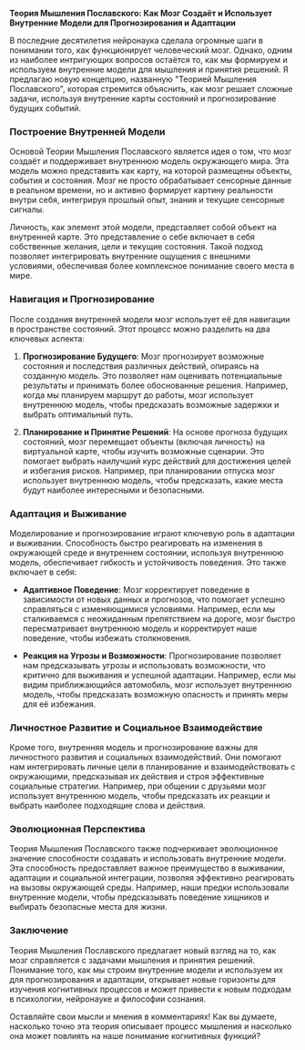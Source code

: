**Теория Мышления Пославского: Как Мозг Создаёт и Использует Внутренние Модели для Прогнозирования и Адаптации**

В последние десятилетия нейронаука сделала огромные шаги в понимании того, как функционирует человеческий мозг. Однако, одним из наиболее интригующих вопросов остаётся то, как мы формируем и используем внутренние модели для мышления и принятия решений. Я предлагаю новую концепцию, названную "Теорией Мышления Пославского", которая стремится объяснить, как мозг решает сложные задачи, используя внутренние карты состояний и прогнозирование будущих событий.

### Построение Внутренней Модели

Основой Теории Мышления Пославского является идея о том, что мозг создаёт и поддерживает внутреннюю модель окружающего мира. Эта модель можно представить как карту, на которой размещены объекты, события и состояния. Мозг не просто обрабатывает сенсорные данные в реальном времени, но и активно формирует картину реальности внутри себя, интегрируя прошлый опыт, знания и текущие сенсорные сигналы.

Личность, как элемент этой модели, представляет собой объект на внутренней карте. Это представление о себе включает в себя собственные желания, цели и текущие состояния. Такой подход позволяет интегрировать внутренние ощущения с внешними условиями, обеспечивая более комплексное понимание своего места в мире.

### Навигация и Прогнозирование

После создания внутренней модели мозг использует её для навигации в пространстве состояний. Этот процесс можно разделить на два ключевых аспекта:

1. **Прогнозирование Будущего**: Мозг прогнозирует возможные состояния и последствия различных действий, опираясь на созданную модель. Это позволяет нам оценивать потенциальные результаты и принимать более обоснованные решения. Например, когда мы планируем маршрут до работы, мозг использует внутреннюю модель, чтобы предсказать возможные задержки и выбрать оптимальный путь.

2. **Планирование и Принятие Решений**: На основе прогноза будущих состояний, мозг перемещает объекты (включая личность) на виртуальной карте, чтобы изучить возможные сценарии. Это помогает выбрать наилучший курс действий для достижения целей и избегания рисков. Например, при планировании отпуска мозг использует внутреннюю модель, чтобы предсказать, какие места будут наиболее интересными и безопасными.

### Адаптация и Выживание

Моделирование и прогнозирование играют ключевую роль в адаптации и выживании. Способность быстро реагировать на изменения в окружающей среде и внутреннем состоянии, используя внутреннюю модель, обеспечивает гибкость и устойчивость поведения. Это также включает в себя:

- **Адаптивное Поведение**: Мозг корректирует поведение в зависимости от новых данных и прогнозов, что помогает успешно справляться с изменяющимися условиями. Например, если мы сталкиваемся с неожиданным препятствием на дороге, мозг быстро пересматривает внутреннюю модель и корректирует наше поведение, чтобы избежать столкновения.

- **Реакция на Угрозы и Возможности**: Прогнозирование позволяет нам предсказывать угрозы и использовать возможности, что критично для выживания и успешной адаптации. Например, если мы видим приближающийся автомобиль, мозг использует внутреннюю модель, чтобы предсказать возможную опасность и принять меры для её избежания.

### Личностное Развитие и Социальное Взаимодействие

Кроме того, внутренняя модель и прогнозирование важны для личностного развития и социальных взаимодействий. Они помогают нам интегрировать личные цели в планирование и взаимодействовать с окружающими, предсказывая их действия и строя эффективные социальные стратегии. Например, при общении с друзьями мозг использует внутреннюю модель, чтобы предсказать их реакции и выбрать наиболее подходящие слова и действия.

### Эволюционная Перспектива

Теория Мышления Пославского также подчеркивает эволюционное значение способности создавать и использовать внутренние модели. Эта способность предоставляет важное преимущество в выживании, адаптации и социальной интеграции, позволяя эффективно реагировать на вызовы окружающей среды. Например, наши предки использовали внутренние модели, чтобы предсказывать поведение хищников и выбирать безопасные места для жизни.

### Заключение

Теория Мышления Пославского предлагает новый взгляд на то, как мозг справляется с задачами мышления и принятия решений. Понимание того, как мы строим внутренние модели и используем их для прогнозирования и адаптации, открывает новые горизонты для изучения когнитивных процессов и может привести к новым подходам в психологии, нейронауке и философии сознания.

Оставляйте свои мысли и мнения в комментариях! Как вы думаете, насколько точно эта теория описывает процесс мышления и насколько она может повлиять на наше понимание когнитивных функций?
